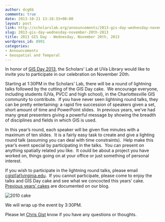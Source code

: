 ```yaml
---
author: dcg6b
comments: true
date: 2013-10-21 13:18:33+00:00
layout: post
link: http://scholarslab.org/announcements/2013-gis-day-wednesday-november-20th-2013/
slug: 2013-gis-day-wednesday-november-20th-2013
title: 2013 GIS Day - Wednesday, November 20th, 2013
wordpress_id: 8991
categories:
- Announcements
- Geospatial and Temporal
---
```


In honor of [GIS Day 2013](http://www.gisday.com/), the Scholars’ Lab at UVa Library would like to invite you to participate in our celebration on November 20th.

Starting at 1:30PM in the Scholars’ Lab, there will be a round of lightning talks followed by the cutting of the GIS Day cake.  We encourage everyone, including students (UVa, PVCC and high school), in the Charlottesville GIS community to contribute.  If you have never seen lightning round talks, they can be pretty entertaining: a rapid fire succession of speakers given a set, short amount of time and PowerPoint slides.  In previous years, we've had many great presenters giving a powerful message by showing the breadth of disciplines and fields in which GIS is used.

In this year’s round, each speaker will be given five minutes with a maximum of ten slides.  It is a fairly easy task to create and give a lighting round talk (assuming you can deal with time constraints).  Help make this year’s event special by participating in the talks.  You can present on anything spatially related you like.  It could be about a project you have worked on, things going on at your office or just something of personal interest.

If you wish to participate in the lightning round talks, please email [cgist[at]virginia.edu](mailto:cgist@virginia.edu).  If you cannot participate, please come to enjoy the talks and GIS Day cake and see what we concocted this years’ cake.  [Previous years’ cakes](http://www.scholarslab.org/announcements/the-mappy-goodness-that-is-gis-day-in-the-scholars-lab/) are documented on our blog.

![2010 cake](http://www.scholarslab.org/wp-content/uploads/2011/11/2010-cake-300x225.png)

We will wrap up the event by 3:30PM.

Please let [Chris Gist](mailto:cgist@virginia.edu) know if you have any questions or thoughts.
